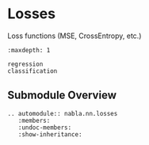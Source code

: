 # Losses

Loss functions (MSE, CrossEntropy, etc.)

```{toctree}
:maxdepth: 1

regression
classification
```


## Submodule Overview

```{eval-rst}
.. automodule:: nabla.nn.losses
   :members:
   :undoc-members:
   :show-inheritance:
```
